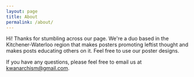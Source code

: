 ```yaml
---
layout: page
title: About
permalink: /about/
---
```


Hi! Thanks for stumbling across our page. We're a duo based in the Kitchener-Waterloo region that makes posters promoting leftist thought and makes posts educating others on it. Feel free to use our poster designs.

If you have any questions, please feel free to email us at [kwanarchism@gmail.com](mailto:kwanarchism@gmail.com).
